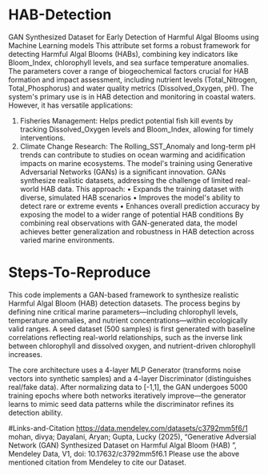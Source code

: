 # HAB-Detection
GAN Synthesized Dataset for Early Detection of Harmful Algal Blooms using Machine Learning models
This attribute set forms a robust framework for detecting Harmful Algal Blooms (HABs), combining key indicators like Bloom_Index, chlorophyll levels, and sea surface temperature anomalies. The parameters cover a range of biogeochemical factors crucial for HAB formation and impact assessment, including nutrient levels (Total_Nitrogen, Total_Phosphorus) and water quality metrics (Dissolved_Oxygen, pH).
The system's primary use is in HAB detection and monitoring in coastal waters. However, it has versatile applications:
1.	Fisheries Management: Helps predict potential fish kill events by tracking Dissolved_Oxygen levels and Bloom_Index, allowing for timely interventions.
2.	Climate Change Research: The Rolling_SST_Anomaly and long-term pH trends can contribute to studies on ocean warming and acidification impacts on marine ecosystems.
The model's training using Generative Adversarial Networks (GANs) is a significant innovation. GANs synthesize realistic datasets, addressing the challenge of limited real-world HAB data. This approach:
•	Expands the training dataset with diverse, simulated HAB scenarios
•	Improves the model's ability to detect rare or extreme events
•	Enhances overall prediction accuracy by exposing the model to a wider range of potential HAB conditions
By combining real observations with GAN-generated data, the model achieves better generalization and robustness in HAB detection across varied marine environments.


# Steps-To-Reproduce
This code implements a GAN-based framework to synthesize realistic Harmful Algal Bloom (HAB) detection datasets. The process begins by defining nine critical marine parameters—including chlorophyll levels, temperature anomalies, and nutrient concentrations—within ecologically valid ranges. A seed dataset (500 samples) is first generated with baseline correlations reflecting real-world relationships, such as the inverse link between chlorophyll and dissolved oxygen, and nutrient-driven chlorophyll increases.

The core architecture uses a 4-layer MLP Generator (transforms noise vectors into synthetic samples) and a 4-layer Discriminator (distinguishes real/fake data). After normalizing data to [-1,1], the GAN undergoes 5000 training epochs where both networks iteratively improve—the generator learns to mimic seed data patterns while the discriminator refines its detection ability.

#Links-and-Citation
https://data.mendeley.com/datasets/c3792mm5f6/1
mohan, divya; Dayalani, Aryan; Gupta, Lucky  (2025), “Generative Adversial Network (GAN) Synthesized Dataset on Harmful Algal Bloom (HAB) ”, Mendeley Data, V1, doi: 10.17632/c3792mm5f6.1
Please use the above mentioned citation from Mendeley to cite our Dataset.
